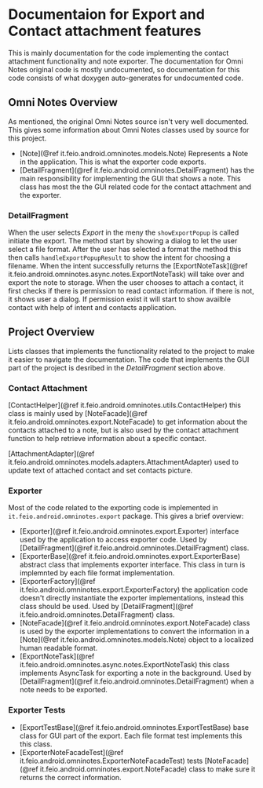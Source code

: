 # Documentaion for Export and Contact attachment features

This is mainly documentation for the code implementing the contact attachment functionality and note exporter. The documentation for Omni Notes original code is mostly undocumented, so documentation for this code consists of what doxygen auto-generates for undocumented code.

## Omni Notes Overview

As mentioned, the original Omni Notes source isn't very well documented. This gives some information about Omni Notes classes used by source for this project.

- [Note](@ref it.feio.android.omninotes.models.Note) Represents a Note in the application. This is what the exporter code exports.
- [DetailFragment](@ref it.feio.android.omninotes.DetailFragment) has the main responsibility for implementing the GUI that shows a note. This class has most the the GUI related code for the contact attachment and the exporter.

### DetailFragment

When the user selects *Export* in the meny the `showExportPopup` is called initiate the export. The method start by showing a dialog to let the user select a file format. After the user has selected a format the method this then calls `handleExportPopupResult` to show the intent for choosing a filename. When the intent successfully returns the [ExportNoteTask](@ref it.feio.android.omninotes.async.notes.ExportNoteTask) will take over and export the note to storage. When the user chooses to attach a contact, it first checks if there is permission to read contact information. if there is not, it shows user a dialog. If permission exist it will start to show availble contact with help of intent and contacts application.

## Project Overview

Lists classes that implements the functionality related to the project to make it easier to navigate the documentation. The code that implements the GUI part of the project is desribed in the *DetailFragment* section above.

### Contact Attachment

[ContactHelper](@ref it.feio.android.omninotes.utils.ContactHelper) this class is mainly used by [NoteFacade](@ref it.feio.android.omninotes.export.NoteFacade) to get information about the contacts attached to a note, but is also used by the contact attachment function to help retrieve information about a specific contact. 

[AttachmentAdapter](@ref it.feio.android.omninotes.models.adapters.AttachmentAdapter) used to update text of attached contact and set contacts picture. 

### Exporter

Most of the code related to the exporting code is implemented in `it.feio.android.omninotes.export` package. This gives a brief overview:

- [Exporter](@ref it.feio.android.omninotes.export.Exporter) interface used by the application to access exporter code. Used by [DetailFragment](@ref it.feio.android.omninotes.DetailFragment) class.
- [ExporterBase](@ref it.feio.android.omninotes.export.ExporterBase) abstract class that implements exporter interface. This class in turn is implemnted by each file format implementation.
- [ExporterFactory](@ref it.feio.android.omninotes.export.ExporterFactory) the application code doesn't directly instantiate the exporter implementations, instead this class should be used. Used by [DetailFragment](@ref it.feio.android.omninotes.DetailFragment) class.
- [NoteFacade](@ref it.feio.android.omninotes.export.NoteFacade) class is used by the exporter implementations to convert the information in a [Note](@ref it.feio.android.omninotes.models.Note) object to a localized human readable format.
- [ExportNoteTask](@ref it.feio.android.omninotes.async.notes.ExportNoteTask) this class implements AsyncTask for exporting a note in the background. Used by [DetailFragment](@ref it.feio.android.omninotes.DetailFragment) when a note needs to be exported.

### Exporter Tests

- [ExportTestBase](@ref it.feio.android.omninotes.ExportTestBase) base class for GUI part of the export. Each file format test implements this this class.
- [ExporterNoteFacadeTest](@ref it.feio.android.omninotes.ExporterNoteFacadeTest) tests [NoteFacade](@ref it.feio.android.omninotes.export.NoteFacade) class to make sure it returns the correct information.
